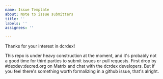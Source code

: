 ```yaml
---
name: Issue Template
about: Note to issue submitters
title: ''
labels: ''
assignees: ''

---
```


Thanks for your interest in dcrdex!

This repo is under heavy construction at the moment, and it's probably not a good time for third parties to submit issues or pull requests.  First drop by #dexdev:decred.org on Matrix and chat with the dcrdex developers.  But if you feel there's something worth formalizing in a github issue, that's alright.
